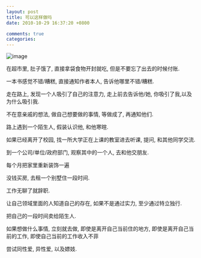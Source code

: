 ```yaml
---
layout: post
title: 可以这样做吗
date: 2010-10-29 16:37:20 +0800

comments: true
categories: 
---
```


![image](http://lh6.ggpht.com/_os_zrveP8Ns/TMqygkKlBLI/AAAAAAAADKg/1XLcDk3_uk8/s800/out-of-the-box.jpg)

在超市里, 肚子饿了, 直接拿袋食物开封就吃, 但是不要忘了出去的时候付账.

一本书感觉不错/糟糕, 直接通知作者本人, 告诉他哪里不错/糟糕.

走在路上, 发现一个人吸引了自己的注意力, 走上前去告诉他/她,
你吸引了我,以及为什么吸引我.

不在意亲戚的想法, 做自己想要做的事情, 等做成了, 再通知他们.

路上遇到一个陌生人, 假装认识他, 和他寒暄.

如果已经离开了校园, 找一所大学正在上课的教室进去听课, 提问,
和其他同学交流.

到一个公司/单位/政府部门, 观察其中的一个人, 去和他交朋友.

每个月把家里重新装饰一遍

没钱买房, 去租一个别墅住一段时间.

工作无聊了就辞职.

让自己领域里面的人知道自己的存在, 如果不是通过实力, 至少通过特立独行.

把自己的一段时间卖给陌生人.

如果想做什么事情, 立刻就去做, 即使是离开自己当前住的地方,
即使是离开自己当前的工作, 即使自己当前的工作收入不菲

尝试同性爱, 异性爱, 以及嫖妓.